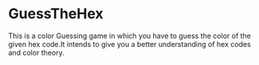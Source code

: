 # GuessTheHex

This is a color Guessing game in which you have to guess the color of the given hex code.It intends to give you a better understanding of hex codes and color theory.

